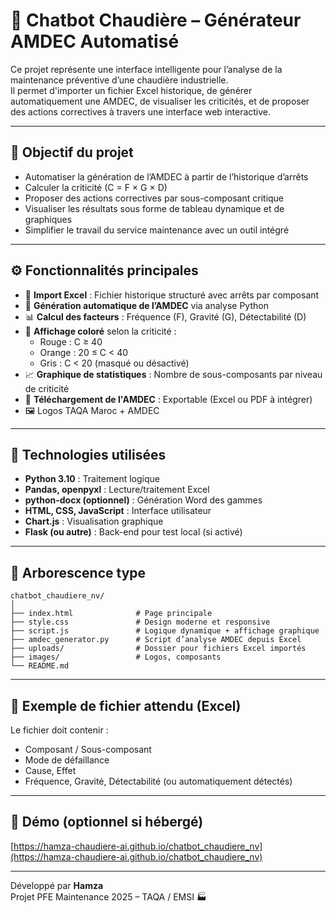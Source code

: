 # 🤖 Chatbot Chaudière – Générateur AMDEC Automatisé

Ce projet représente une interface intelligente pour l’analyse de la maintenance préventive d’une chaudière industrielle.  
Il permet d'importer un fichier Excel historique, de générer automatiquement une AMDEC, de visualiser les criticités, et de proposer des actions correctives à travers une interface web interactive.

---

## 🎯 Objectif du projet

- Automatiser la génération de l’AMDEC à partir de l’historique d’arrêts
- Calculer la criticité (C = F × G × D)
- Proposer des actions correctives par sous-composant critique
- Visualiser les résultats sous forme de tableau dynamique et de graphiques
- Simplifier le travail du service maintenance avec un outil intégré

---

## ⚙️ Fonctionnalités principales

- 📁 **Import Excel** : Fichier historique structuré avec arrêts par composant
- 🧠 **Génération automatique de l’AMDEC** via analyse Python
- 📊 **Calcul des facteurs** : Fréquence (F), Gravité (G), Détectabilité (D)
- 🎯 **Affichage coloré** selon la criticité :
  - Rouge : C ≥ 40
  - Orange : 20 ≤ C < 40
  - Gris : C < 20 (masqué ou désactivé)
- 📈 **Graphique de statistiques** : Nombre de sous-composants par niveau de criticité
- 📄 **Téléchargement de l'AMDEC** : Exportable (Excel ou PDF à intégrer)
- 🖼️ Logos TAQA Maroc + AMDEC

---

## 🧪 Technologies utilisées

- **Python 3.10** : Traitement logique
- **Pandas, openpyxl** : Lecture/traitement Excel
- **python-docx (optionnel)** : Génération Word des gammes
- **HTML, CSS, JavaScript** : Interface utilisateur
- **Chart.js** : Visualisation graphique
- **Flask (ou autre)** : Back-end pour test local (si activé)

---

## 📂 Arborescence type

```
chatbot_chaudiere_nv/
│
├── index.html              # Page principale
├── style.css               # Design moderne et responsive
├── script.js               # Logique dynamique + affichage graphique
├── amdec_generator.py      # Script d’analyse AMDEC depuis Excel
├── uploads/                # Dossier pour fichiers Excel importés
├── images/                 # Logos, composants
└── README.md
```

---

## 📎 Exemple de fichier attendu (Excel)

Le fichier doit contenir :
- Composant / Sous-composant
- Mode de défaillance
- Cause, Effet
- Fréquence, Gravité, Détectabilité (ou automatiquement détectés)

---

## 🔗 Démo (optionnel si hébergé)

[https://hamza-chaudiere-ai.github.io/chatbot_chaudiere_nv](https://hamza-chaudiere-ai.github.io/chatbot_chaudiere_nv)

---

Développé par **Hamza**  
Projet PFE Maintenance 2025 – TAQA / EMSI 🏭